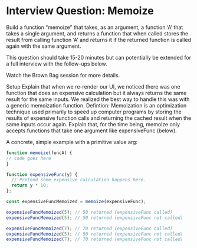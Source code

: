 
# Interview Question: Memoize

Build a function “memoize” that takes, as an argument, a function ‘A’ that takes a single argument, and returns a function that when called stores the result from calling function ‘A’ and returns it if the returned function is called again with the same argument.

This question should take 15-20 minutes but can potentially be extended for a full interview with the follow-ups below.

Watch the Brown Bag session for more details.

Setup
Explain that when we re-render our UI, we noticed there was one function that does an expensive calculation but it always returns the same result for the same inputs. We realized the best way to handle this was with a generic memoization function.
Defintion: Memoization is an optimization technique used primarily to speed up computer programs by storing the results of expensive function calls and returning the cached result when the same inputs occur again.
Explain that, for the time being, memoize only accepts functions that take one argument like expensiveFunc (below).

A concrete, simple example with a primitive value arg:

```js
function memoize(funcA) {
// code goes here
}

function expensiveFunc(y) {
  // Pretend some expensive calculation happens here.
  return y * 10;
};

const expensiveFuncMemoized = memoize(expensiveFunc);

expensiveFuncMemoized(5); // 50 returned (expensiveFunc called)
expensiveFuncMemoized(5); // 50 returned (expensiveFunc not called)

expensiveFuncMemoized(7); // 70 returned (expensiveFunc called)
expensiveFuncMemoized(5); // 50 returned (expensiveFunc not called)
expensiveFuncMemoized(7); // 70 returned (expensiveFunc not called)
```
